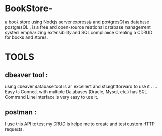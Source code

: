 # BookStore-
a book store using Nodejs server expressjs and postgresQl as database
postgresQL , is a free and open-source relational database management system emphasizing extensibility and SQL compliance
Creating a CDRUD for books and stores.

# TOOLS
 ## dbeaver tool :
 using dbeaver database tool is an excellent and straightforward to use it . ... Easy to Connect with multiple Databases (Oracle, Mysql, etc.) has SQL Command Line Interface is very easy to use it.
 
 ## postman :
I use this API to test my CRUD is helpe me to create and test custom HTTP requests.
## 
 


